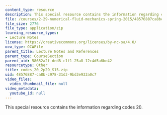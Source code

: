 ```yaml
---
content_type: resource
description: This special resource contains the information regarding codes 20.
file: /courses/2-29-numerical-fluid-mechanics-spring-2015/48576887ca8bc97831d39bd3e933a0c7_codes_20_2p29_S15.zip
file_size: 2776
file_type: application/zip
learning_resource_types:
- Lecture Notes
license: https://creativecommons.org/licenses/by-nc-sa/4.0/
ocw_type: OCWFile
parent_title: Lecture Notes and References
parent_type: CourseSection
parent_uid: 58652a2f-ded8-c1f1-25a8-12c4d5a6be42
resourcetype: Other
title: codes_20_2p29_S15.zip
uid: 48576887-ca8b-c978-31d3-9bd3e933a0c7
video_files:
  video_thumbnail_file: null
video_metadata:
  youtube_id: null
---
```

This special resource contains the information regarding codes 20.